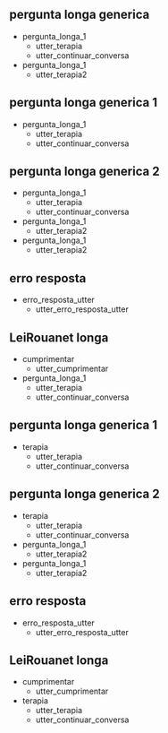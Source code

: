
## pergunta longa generica
* pergunta_longa_1
    - utter_terapia
    - utter_continuar_conversa
* pergunta_longa_1
    - utter_terapia2


## pergunta longa generica 1
* pergunta_longa_1
    - utter_terapia
    - utter_continuar_conversa


## pergunta longa generica 2
* pergunta_longa_1
    - utter_terapia
    - utter_continuar_conversa
* pergunta_longa_1
    - utter_terapia2
 * pergunta_longa_1   
     - utter_terapia2

## erro resposta
* erro_resposta_utter
    - utter_erro_resposta_utter

## LeiRouanet longa
* cumprimentar
    - utter_cumprimentar
* pergunta_longa_1
    - utter_terapia
    - utter_continuar_conversa

## pergunta longa generica 1
* terapia
    - utter_terapia
    - utter_continuar_conversa


## pergunta longa generica 2
* terapia
    - utter_terapia
    - utter_continuar_conversa
* pergunta_longa_1
    - utter_terapia2
 * pergunta_longa_1   
     - utter_terapia2

## erro resposta
* erro_resposta_utter
    - utter_erro_resposta_utter

## LeiRouanet longa
* cumprimentar
    - utter_cumprimentar
* terapia
    - utter_terapia
    - utter_continuar_conversa
